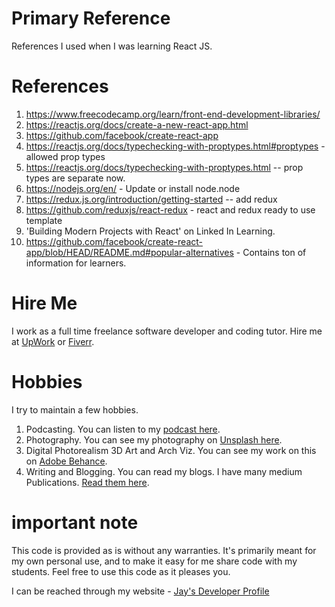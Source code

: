 # Primary Reference

References I used when I was learning React JS.

# References

1. https://www.freecodecamp.org/learn/front-end-development-libraries/
1. https://reactjs.org/docs/create-a-new-react-app.html
1. https://github.com/facebook/create-react-app
1. https://reactjs.org/docs/typechecking-with-proptypes.html#proptypes - allowed prop types
1. https://reactjs.org/docs/typechecking-with-proptypes.html -- prop types are separate now.
1. https://nodejs.org/en/ - Update or install node.node
1. https://redux.js.org/introduction/getting-started -- add redux
1. https://github.com/reduxjs/react-redux - react and redux ready to use template
1. 'Building Modern Projects with React' on Linked In Learning.
1. https://github.com/facebook/create-react-app/blob/HEAD/README.md#popular-alternatives - Contains ton of information for learners.

# Hire Me

I work as a full time freelance software developer and coding tutor. Hire me at [UpWork](https://www.upwork.com/fl/vijayasimhabr) or [Fiverr](https://www.fiverr.com/jay_codeguy). 

# Hobbies

I try to maintain a few hobbies.

1. Podcasting. You can listen to my [podcast here](https://stories.thechalakas.com/listen-to-podcast/).
1. Photography. You can see my photography on [Unsplash here](https://unsplash.com/@jay_neeruhaaku).
1. Digital Photorealism 3D Art and Arch Viz. You can see my work on this on [Adobe Behance](https://www.behance.net/vijayasimhabr).
1. Writing and Blogging. You can read my blogs. I have many medium Publications. [Read them here](https://medium.com/@vijayasimhabr).

# important note 

This code is provided as is without any warranties. It's primarily meant for my own personal use, and to make it easy for me share code with my students. Feel free to use this code as it pleases you.

I can be reached through my website - [Jay's Developer Profile](https://jay-study-nildana.github.io/developerprofile)
